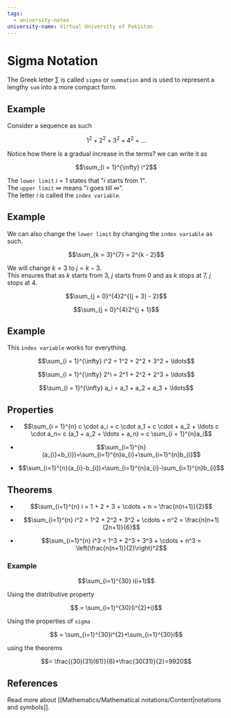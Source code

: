 ```yaml
---
tags:
  - university-notes
university-name: Virtual University of Pakistan
---
```


# Sigma Notation
The Greek letter $\sum$ is called `sigma` or `summation` and is used to represent a lengthy `sum` into a more compact form.

## Example
Consider a sequence as such  

$$1^2 + 2^2 + 3^2 + 4^2 + \ldots$$

Notice how there is a gradual increase in the terms? we can write it as  

$$\sum_{i = 1}^{\infty} i^2$$

The `lower limit` $i = 1$ states that "$i$ starts from $1$".  
The `upper limit` $\infty$ means "$i$ goes till $\infty$".  
The letter $i$ is called the `index variable`.

## Example
We can also change the `lower limit` by changing the `index variable` as such.  

$$\sum_{k = 3}^{7} = 2^{k - 2}$$

We will change $k = 3$ to $j = k - 3$.  
This ensures that as $k$ starts from $3$, $j$ starts from $0$ and as $k$ stops at $7$, $j$ stops at $4$.  

$$\sum_{j = 0}^{4}2^{(j + 3) - 2}$$

$$\sum_{j = 0}^{4}2^{j + 1}$$

## Example
This `index variable` works for everything.  

$$\sum_{i = 1}^{\infty} i^2 = 1^2 + 2^2 + 3^2 + \ldots$$

$$\sum_{i = 1}^{\infty} 2^i = 2^1 + 2^2 + 2^3 + \ldots$$

$$\sum_{i = 1}^{\infty} a_i = a_1 + a_2 + a_3 + \ldots$$

## Properties

- $$\sum_{i = 1}^{n} c \cdot a_i = c \cdot a_1 + c \cdot + a_2 + \ldots c \cdot a_n= c (a_1 + a_2 + \ldots + a_n) = c \sum_{i = 1}^{n}a_i$$

- $$\sum_{i=1}^{n}(a_{i}+b_{i})=\sum_{i=1}^{n}a_{i}+\sum_{i=1}^{n}b_{i}$$

- $$\sum_{i=1}^{n}(a_{i}-b_{i})=\sum_{i=1}^{n}a_{i}-\sum_{i=1}^{n}b_{i}$$

## Theorems

- $$\sum_{i=1}^{n} i = 1 + 2 + 3 + \cdots + n = \frac{n(n+1)}{2}$$

- $$\sum_{i=1}^{n} i^2 = 1^2 + 2^2 + 3^2 + \cdots + n^2 = \frac{n(n+1)(2n+1)}{6}$$

- $$\sum_{i=1}^{n} i^3 = 1^3 + 2^3 + 3^3 + \cdots + n^3 = \left(\frac{n(n+1)}{2}\right)^2$$

### Example

$$\sum_{i=1}^{30} i(i+1)$$

Using the distributive property  

$$ = \sum_{i=1}^{30}(i^{2}+i)$$

Using the properties of `sigma`

$$ = \sum_{i=1}^{30}i^{2}+\sum_{i=1}^{30}i$$

using the theorems  

$$= \frac{(30)(31)(61)}{6}+\frac{30(31)}{2}=9920$$

## References
Read more about [[Mathematics/Mathematical notations/Content|notations and symbols]].
